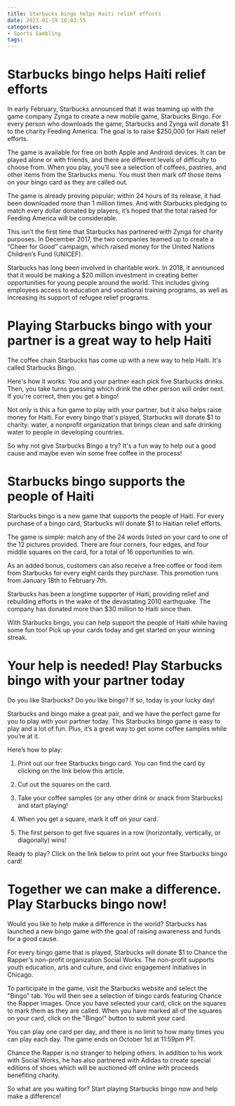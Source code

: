 ```yaml
---
title: Starbucks bingo helps Haiti relief efforts
date: 2023-01-19 16:03:55
categories:
- Sports Gambling
tags:
---
```



#  Starbucks bingo helps Haiti relief efforts

In early February, Starbucks announced that it was teaming up with the game company Zynga to create a new mobile game, Starbucks Bingo. For every person who downloads the game, Starbucks and Zynga will donate $1 to the charity Feeding America. The goal is to raise $250,000 for Haiti relief efforts.

The game is available for free on both Apple and Android devices. It can be played alone or with friends, and there are different levels of difficulty to choose from. When you play, you’ll see a selection of coffees, pastries, and other items from the Starbucks menu. You must then mark off those items on your bingo card as they are called out.

The game is already proving popular; within 24 hours of its release, it had been downloaded more than 1 million times. And with Starbucks pledging to match every dollar donated by players, it’s hoped that the total raised for Feeding America will be considerable.

This isn’t the first time that Starbucks has partnered with Zynga for charity purposes. In December 2017, the two companies teamed up to create a “Cheer for Good” campaign, which raised money for the United Nations Children’s Fund (UNICEF).

Starbucks has long been involved in charitable work. In 2018, it announced that it would be making a $20 million investment in creating better opportunities for young people around the world. This includes giving employees access to education and vocational training programs, as well as increasing its support of refugee relief programs.

#  Playing Starbucks bingo with your partner is a great way to help Haiti

The coffee chain Starbucks has come up with a new way to help Haiti. It's called Starbucks Bingo.

Here's how it works: You and your partner each pick five Starbucks drinks. Then, you take turns guessing which drink the other person will order next. If you're correct, then you get a bingo!

Not only is this a fun game to play with your partner, but it also helps raise money for Haiti. For every bingo that's played, Starbucks will donate $1 to charity: water, a nonprofit organization that brings clean and safe drinking water to people in developing countries.

So why not give Starbucks Bingo a try? It's a fun way to help out a good cause and maybe even win some free coffee in the process!

#  Starbucks bingo supports the people of Haiti

Starbucks bingo is a new game that supports the people of Haiti. For every purchase of a bingo card, Starbucks will donate $1 to Haitian relief efforts.

The game is simple: match any of the 24 words listed on your card to one of the 12 pictures provided. There are four corners, four edges, and four middle squares on the card, for a total of 16 opportunities to win.

As an added bonus, customers can also receive a free coffee or food item from Starbucks for every eight cards they purchase. This promotion runs from January 18th to February 7th.

Starbucks has been a longtime supporter of Haiti, providing relief and rebuilding efforts in the wake of the devastating 2010 earthquake. The company has donated more than $30 million to Haiti since then.

With Starbucks bingo, you can help support the people of Haiti while having some fun too! Pick up your cards today and get started on your winning streak.

#  Your help is needed! Play Starbucks bingo with your partner today

Do you like Starbucks? Do you like bingo? If so, today is your lucky day!

Starbucks and bingo make a great pair, and we have the perfect game for you to play with your partner today. This Starbucks bingo game is easy to play and a lot of fun. Plus, it’s a great way to get some coffee samples while you’re at it.

Here’s how to play:

1. Print out our free Starbucks bingo card. You can find the card by clicking on the link below this article.

2. Cut out the squares on the card.

3. Take your coffee samples (or any other drink or snack from Starbucks) and start playing!

4. When you get a square, mark it off on your card.

5. The first person to get five squares in a row (horizontally, vertically, or diagonally) wins!

Ready to play? Click on the link below to print out your free Starbucks bingo card!

#  Together we can make a difference. Play Starbucks bingo now!

Would you like to help make a difference in the world? Starbucks has launched a new bingo game with the goal of raising awareness and funds for a good cause.

For every bingo game that is played, Starbucks will donate $1 to Chance the Rapper's non-profit organization Social Works. The non-profit supports youth education, arts and culture, and civic engagement initiatives in Chicago.

To participate in the game, visit the Starbucks website and select the "Bingo" tab. You will then see a selection of bingo cards featuring Chance the Rapper images. Once you have selected your card, click on the squares to mark them as they are called. When you have marked all of the squares on your card, click on the "Bingo!" button to submit your card.

You can play one card per day, and there is no limit to how many times you can play each day. The game ends on October 1st at 11:59pm PT.

Chance the Rapper is no stranger to helping others. In addition to his work with Social Works, he has also partnered with Adidas to create special editions of shoes which will be auctioned off online with proceeds benefiting charity.

So what are you waiting for? Start playing Starbucks bingo now and help make a difference!